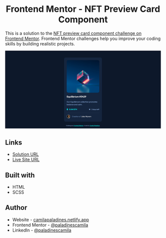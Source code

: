 <h1 align="center"> Frontend Mentor - NFT Preview Card Component
 </h1>

This is a solution to the [NFT preview card component challenge on Frontend Mentor](https://www.frontendmentor.io/challenges/nft-preview-card-component-SbdUL_w0U). Frontend Mentor challenges help you improve your coding skills by building realistic projects.

![](https://raw.githubusercontent.com/paladinescamila/NFT-Preview-Card-Component/main/img/screenshoot.png)

## Links

-   [Solution URL](https://github.com/paladinescamila/NFT-Preview-Card-Component)
-   [Live Site URL](https://npcc-frontend-mentor.netlify.app/)

## Built with

-   HTML
-   SCSS

## Author

-   Website - [camilapaladines.netlify.app](https://camilapaladines.netlify.app/)
-   Frontend Mentor - [@paladinescamila](https://www.frontendmentor.io/profile/paladinescamila)
-   LinkedIn - [@paladinescamila](https://co.linkedin.com/in/paladinescamila)
